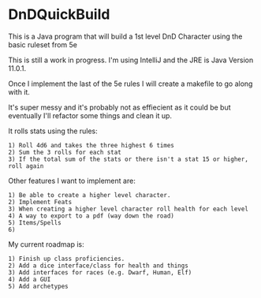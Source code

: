 # DnDQuickBuild
  This is a Java program that will build a 1st level DnD Character using the basic ruleset from 5e
  
  This is still a work in progress. I'm using IntelliJ and the JRE is Java Version 11.0.1.
  
  Once I implement the last of the 5e rules I will create a makefile to go along with it.
  
  It's super messy and it's probably not as effiecient as it could be but eventually I'll refactor some things and clean it up.
  
  It rolls stats using the rules:
  
    1) Roll 4d6 and takes the three highest 6 times
    2) Sum the 3 rolls for each stat
    3) If the total sum of the stats or there isn't a stat 15 or higher, roll again
  
  Other features I want to implement are:
  
    1) Be able to create a higher level character.
    2) Implement Feats
    3) When creating a higher level character roll health for each level
    4) A way to export to a pdf (way down the road)
    5) Items/Spells
    6) 
  
  My current roadmap is:
  
    1) Finish up class proficiencies.
    2) Add a dice interface/class for health and things
    3) Add interfaces for races (e.g. Dwarf, Human, Elf)
    4) Add a GUI
    5) Add archetypes
